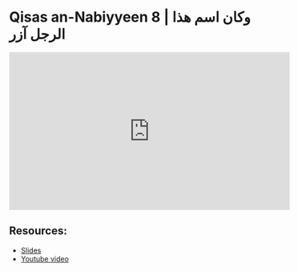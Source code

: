 # Qisas an-Nabiyyeen 8 | وكان اسم هذا الرجل آزر

<iframe width="560" height="315" src="https://www.youtube-nocookie.com/embed/kUeJMqm5vZM?start=0" frameborder="0" allow="accelerometer; autoplay; encrypted-media; gyroscope; picture-in-picture" allowfullscreen="allowfullscreen"></iframe><BR>



## Resources:
- [Slides](https://github.com/arshare/resources_balagha_pdfs)
- [Youtube video](https://youtu.be/kUeJMqm5vZM)
